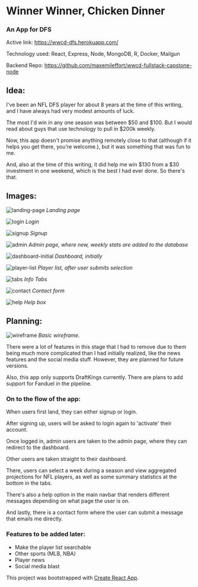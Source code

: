 # Winner Winner, Chicken Dinner

### An App for DFS

Active link: https://wwcd-dfs.herokuapp.com/

Technology used: React, Express, Node, MongoDB, R, Docker, Mailgun

Backend Repo: https://github.com/maxemileffort/wwcd-fullstack-capstone-node

## Idea:
I've been an NFL DFS player for about 8 years at the time of this writing, and I have always had very modest amounts of luck.

The most I'd win in any one season was between $50 and $100. But I would read about guys that use technology to pull in $200k weekly.

Now, this app doesn't promise anything remotely close to that (although if it helps you get there, you're welcome.), but it was something that was fun to me.

And, also at the time of this writing, it did help me win $130 from a $30 investment in one weekend, which is the best I had ever done. So there's that.

## Images:

![landing-page](https://raw.githubusercontent.com/maxemileffort/wwcd-fullstack-capstone-react/master/public/screenshots/landing.png)
*Landing page*

![login](https://raw.githubusercontent.com/maxemileffort/wwcd-fullstack-capstone-react/master/public/screenshots/login.png)
*Login*

![signup](https://raw.githubusercontent.com/maxemileffort/wwcd-fullstack-capstone-react/master/public/screenshots/signup.png)
*Signup*

![admin](https://raw.githubusercontent.com/maxemileffort/wwcd-fullstack-capstone-react/master/public/screenshots/admin.png)
*Admin page, where new, weekly stats are added to the database*

![dashboard-initial](https://raw.githubusercontent.com/maxemileffort/wwcd-fullstack-capstone-react/master/public/screenshots/dashboard-initial.png)
*Dashboard, initially*

![player-list](https://raw.githubusercontent.com/maxemileffort/wwcd-fullstack-capstone-react/master/public/screenshots/player-list.png)
*Player list, after user submits selection*

![tabs](https://raw.githubusercontent.com/maxemileffort/wwcd-fullstack-capstone-react/master/public/screenshots/tabs.png)
*Info Tabs*

![contact](https://raw.githubusercontent.com/maxemileffort/wwcd-fullstack-capstone-react/master/public/screenshots/contact.png)
*Contact form*

![help](https://raw.githubusercontent.com/maxemileffort/wwcd-fullstack-capstone-react/master/public/screenshots/help.png)
*Help box*

## Planning:

![wireframe](https://raw.githubusercontent.com/maxemileffort/wwcd-fullstack-capstone-react/master/public/screenshots/wireframe.jpeg)
*Basic wireframe.*

There were a lot of features in this stage that I had to remove due to them being much more complicated than I had initially realized, like the news features and the social media stuff. However, they are planned for future versions.

Also, this app only supports DraftKings currently. There are plans to add support for Fanduel in the pipeline.

### On to the flow of the app:

When users first land, they can either signup or login.

After signing up, users will be asked to login again to 'activate' their account.

Once logged in, admin users are taken to the admin page, where they can redirect to the dashboard.

Other users are taken straight to their dashboard.

There, users can select a week during a season and view aggregated projections for NFL players, as well as some summary statistics at the bottom in the tabs.

There's also a help option in the main navbar that renders different messages depending on what page the user is on.

And lastly, there is a contact form where the user can submit a message that emails me directly.

### Features to be added later:
- Make the player list searchable
- Other sports (MLB, NBA)
- Player news
- Social media blast

This project was bootstrapped with [Create React App](https://github.com/facebookincubator/create-react-app).


